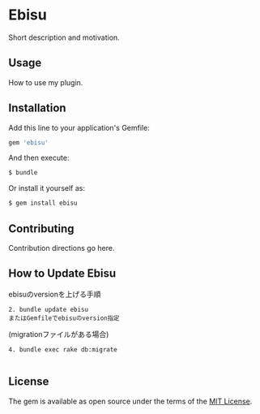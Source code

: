 # Ebisu
Short description and motivation.

## Usage
How to use my plugin.

## Installation
Add this line to your application's Gemfile:

```ruby
gem 'ebisu'
```

And then execute:
```bash
$ bundle
```

Or install it yourself as:
```bash
$ gem install ebisu
```

## Contributing
Contribution directions go here.

## How to Update Ebisu
ebisuのversionを上げる手順
```1. ebisuのversionを上げる(lib/ebisu/version.rb)
2. bundle update ebisu
またはGemfileでebisuのversion指定
```

(migrationファイルがある場合)
```3. bundle exec rails ebisu:install:migrations 
4. bundle exec rake db:migrate
```

```5. commitしてpush
```

## License
The gem is available as open source under the terms of the [MIT License](http://opensource.org/licenses/MIT).
